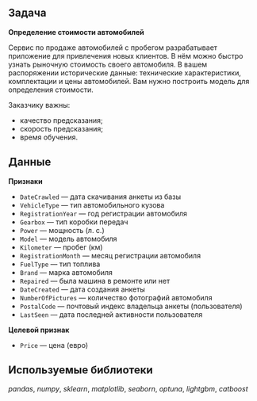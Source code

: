 ## Задача

**Определение стоимости автомобилей**

Сервис по продаже автомобилей с пробегом разрабатывает приложение для привлечения новых клиентов. В нём можно быстро узнать рыночную стоимость своего автомобиля. В вашем распоряжении исторические данные: технические характеристики, комплектации и цены автомобилей. Вам нужно построить модель для определения стоимости.

Заказчику важны:

 - качество предсказания;
 - скорость предсказания;
 - время обучения.

## Данные

**Признаки**
 - `DateCrawled` — дата скачивания анкеты из базы
 - `VehicleType` — тип автомобильного кузова
 - `RegistrationYear` — год регистрации автомобиля
 - `Gearbox` — тип коробки передач
 - `Power` — мощность (л. с.)
 - `Model` — модель автомобиля
 - `Kilometer` — пробег (км)
 - `RegistrationMonth` — месяц регистрации автомобиля
 - `FuelType` — тип топлива
 - `Brand` — марка автомобиля
 - `Repaired` — была машина в ремонте или нет
 - `DateCreated` — дата создания анкеты
 - `NumberOfPictures` — количество фотографий автомобиля
 - `PostalCode` — почтовый индекс владельца анкеты (пользователя)
 - `LastSeen` — дата последней активности пользователя

**Целевой признак**
 - `Price` — цена (евро)

## Используемые библиотеки
*pandas*, *numpy*, *sklearn*, *matplotlib*, *seaborn*, *optuna*, *lightgbm*, *catboost*
